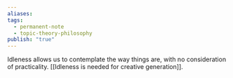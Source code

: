 ```yaml
---
aliases: 
tags:
  - permanent-note
  - topic-theory-philosophy
publish: "true"
---
```

Idleness allows us to contemplate the way things are, with no consideration of practicality. [[Idleness is needed for creative generation]].
